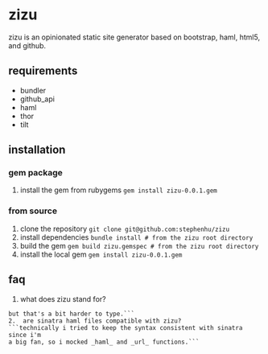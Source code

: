# zizu

zizu is an opinionated static site generator based on bootstrap, haml, html5,
and github.

## requirements

* bundler
* github_api
* haml
* thor
* tilt

## installation

### gem package

1.  install the gem from rubygems
```gem install zizu-0.0.1.gem```

### from source

1.  clone the repository
```git clone git@github.com:stephenhu/zizu```
2.  install dependencies
```bundle install # from the zizu root directory```
3.  build the gem
```gem build zizu.gemspec # from the zizu root directory```
4.  install the local gem
```gem install zizu-0.0.1.gem``` 

## faq

1.  what does zizu stand for?
```zizu is the chinese pin yin for spider, technically it should be zhizhu,
but that's a bit harder to type.```
2.  are sinatra haml files compatible with zizu?
```technically i tried to keep the syntax consistent with sinatra since i'm
a big fan, so i mocked _haml_ and _url_ functions.```

